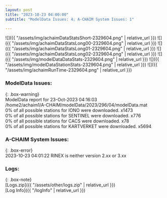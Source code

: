 ```yaml
---
layout: post
title: "2023-10-23 04:00:00"
subtitle: "ModelData Issues: 4; A-CHAIM System Issues: 1"

---
```


![]({{ "/assets/img/achaimDataStatsShort-2329604.png" | relative_url }})
![]({{ "/assets/img/achaimDataStatsLong00-2329604.png" | relative_url }})
![]({{ "/assets/img/achaimDataStatsLong01-2329604.png" | relative_url }})
![]({{ "/assets/img/achaimDataStatsLong02-2329604.png" | relative_url }})
![]({{ "/assets/img/modelDataDataStats-2329604.png" | relative_url }})
![]({{ "/assets/img/modelDataStationStats-2329604.png" | relative_url }})
![]({{ "/assets/img/achaimRunTime-2329604.png" | relative_url }})


### ModelData Issues:  
  
{: .box-warning}  
 ModelData report for 23-Oct-2023 04:16:03   
 /home2/achaim1/A-CHAIM/modelData/2023/296/04/modelData.mat   
 0% of all possible stations for IONO were downloaded. x1473   
 0% of all possible stations for SENTINEL were downloaded. x776   
 0% of all possible stations for CACS were downloaded. x78   
 0% of all possible stations for KARTVERKET were downloaded. x5694   
  
### A-CHAIM System Issues:  
  
{: .box-error}  
2023-10-23 04:01:22 RINEX is neither version 2.xx or 3.xx  

### Logs:  
  
{: .box-note}  
[Logs.zip]({{ "/assets/other/logs.zip" | relative_url }})  
[Log Info]({{ "/logInfo" | relative_url }})  
